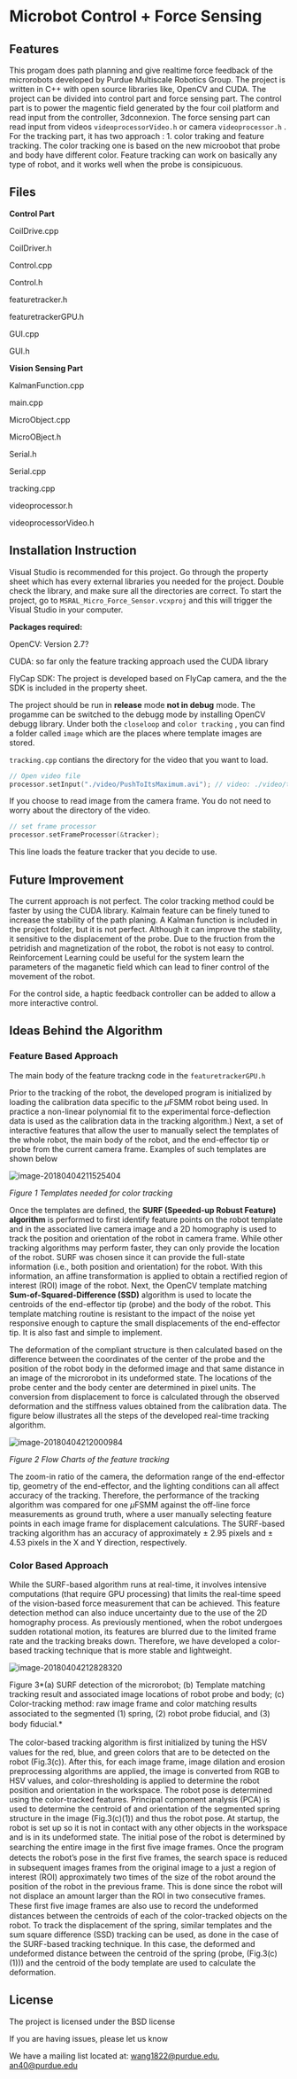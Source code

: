 # Microbot Control + Force Sensing

## Features

This progam does path planning and give realtime force feedback of the microrobots developed by Purdue Multiscale Robotics Group.  The project is written in C++ with open source libraries like, OpenCV and CUDA. The project can be divided into control part and force sensing part. The control part is to power the magentic field generated by the four coil platform and read input from the controller, 3dconnexion. The force sensing part can read input from videos `videoprocessorVideo.h` or camera `videoprocessor.h` . For the tracking part, it has two approach : 1. color traking and feature tracking. The color tracking one is based on the new microobot that probe and body have different color. Feature tracking can work on basically any type of robot, and it works well when the probe is consipicuous.

## Files

**Control Part**

CoilDrive.cpp

CoilDriver.h

Control.cpp

Control.h

featuretracker.h

featuretrackerGPU.h

GUI.cpp

GUI.h

**Vision Sensing Part** 

KalmanFunction.cpp

main.cpp

MicroObject.cpp

MicroOBject.h

Serial.h

Serial.cpp

tracking.cpp

videoprocessor.h

videoprocessorVideo.h

## Installation Instruction

Visual Studio is recommended for this project. Go through the property sheet which has every external libraries you needed for the project. Double check the library, and make sure all the directories are correct. To start the project, go to `MSRAL_Micro_Force_Sensor.vcxproj` and this will trigger the Visual Studio in your computer.

**Packages required:**

OpenCV: Version 2.7?

CUDA: so far only the feature tracking approach used the CUDA library

FlyCap SDK: The project is developed based on FlyCap camera, and the the SDK is included in the property sheet.

The project should be run in **release** mode **not in debug** mode. The progamme can be switched to the debugg mode by installing OpenCV debugg library. Under both the `closeloop` and `color tracking` , you can find a folder called `image` which are the places where template images are stored.

`tracking.cpp` contians the directory for the video that you want to load.  

```cpp
// Open video file
processor.setInput("./video/PushToItsMaximum.avi"); // video: ./video/test.mp4
```

If you choose to read image from the camera frame. You do not need to worry about the directory of the video.

```cpp
// set frame processor
processor.setFrameProcessor(&tracker);
```

 This line loads the feature tracker that you decide to use. 

## Future Improvement

The current approach is not perfect. The color tracking method could be faster by using the CUDA library. Kalmain feature can be finely tuned to increase the stability of the path planing. A Kalman function is included in the project folder, but it is not perfect. Although it can improve the stability, it sensitive to the displacement of the probe. Due to the fruction from the petridish and magnetization of the robot, the robot is not easy to control. Reinforcement Learning could be useful for the system learn the parameters of the maganetic field which can lead to finer control of the movement of the robot.

For the control side, a haptic feedback controller can be added to allow a more interactive control.

## Ideas Behind the Algorithm

### Feature Based Approach

The main body of the feature trackng code in the `featuretrackerGPU.h` 

Prior to the tracking of the robot, the developed program is initialized by loading the calibration data specific to the $\mu$FSMM robot being used. In practice a non-linear polynomial fit to the experimental force-deflection data is used as the calibration data in the tracking algorithm.)
Next, a set of interactive features that allow the user to manually select the templates of the whole robot, the main body of the robot, and the end-effector tip or probe from the current camera frame. Examples of such templates are shown below

![image-20180404211525404](clean_code.png)

*Figure 1 Templates needed for color tracking* 

Once the templates are defined, the **SURF (Speeded-up Robust Feature) algorithm** is performed to first identify feature points on the robot template and in the associated live camera image and a 2D homography is used to track the position and orientation of the robot in camera frame. While other tracking algorithms may perform faster, they can only provide the location of the robot.  SURF was chosen since it can provide the full-state information (i.e., both position and orientation) for the robot. 
With this information, an affine transformation is applied to obtain a rectified region of interest (ROI) image of the robot. Next, the OpenCV template matching **Sum-of-Squared-Difference (SSD)** algorithm is used to locate the centroids of the end-effector tip (probe) and the body of the robot.  This template matching routine is resistant to the impact of the noise yet responsive enough to capture the small displacements of the end-effector tip.  It is also fast and simple to implement.

The deformation of the compliant structure is then calculated based on the difference between the coordinates of the center of the probe and the position of the robot body in the deformed image and that same distance in an image of the microrobot in its undeformed state. The locations of the probe center and the body center are determined in pixel units.  The conversion from displacement to force is calculated through the observed deformation and the stiffness values obtained from the calibration data. The figure below illustrates all the steps of the developed real-time tracking algorithm.

![image-20180404212000984](flowchart.png)

*Figure 2 Flow Charts of the feature tracking*  

The zoom-in ratio of the camera, the deformation range of the end-effector tip, geometry of the end-effector, and the lighting conditions can all affect accuracy of the tracking.  Therefore, the performance of the tracking algorithm was compared for one $\mu$FSMM against the off-line force measurements as ground truth, where a user manually selecting feature points in each image frame for displacement calculations.  The SURF-based tracking algorithm has an accuracy of approximately $\pm$ 2.95 pixels and $\pm$ 4.53 pixels in the X and Y direction, respectively.  

### Color Based Approach

While the SURF-based algorithm runs at real-time, it involves intensive computations (that require GPU processing) that limits the real-time speed of the vision-based force measurement that can be achieved. This feature detection method can also induce uncertainty due to the use of the 2D homography process. As previously mentioned, when the robot undergoes sudden rotational motion, its features are blurred due to the limited frame rate and the tracking breaks down. Therefore, we have developed a color-based tracking technique that is more stable and lightweight.

![image-20180404212828320](colorTracking.png)

 Figure 3*(a) SURF detection of the microrobot; (b) Template matching tracking result and associated image locations of robot probe and body; (c) Color-tracking method: raw image frame and color matching results associated to the segmented (1) spring, (2) robot probe ﬁducial, and (3) body ﬁducial.*

The color-based tracking algorithm is ﬁrst initialized by tuning the HSV values for the red, blue, and green colors that are to be detected on the robot (Fig.3(c)). After this, for each image frame, image dilation and erosion preprocessing algorithms are applied, the image is converted from RGB to HSV values, and color-thresholding is applied to determine the robot position and orientation in the workspace. The robot pose is determined using the color-tracked features. Principal component analysis (PCA) is used to determine the centroid of and orientation of the segmented spring structure in the image (Fig.3(c)(1)) and thus the robot pose. At startup, the robot is set up so it is not in contact with any other objects in the workspace and is in its undeformed state. The initial pose of the robot is determined by searching the entire image in the ﬁrst ﬁve image frames. Once the program detects the robot’s pose in the ﬁrst ﬁve frames, the search space is reduced in subsequent images frames from the original image to a just a region of interest (ROI) approximately two times of the size of the robot around the position of the robot in the previous frame. This is done since the robot will not displace an amount larger than the ROI in two consecutive frames. These ﬁrst ﬁve image frames are also use to record the undeformed distances between the centroids of each of the color-tracked objects on the robot. To track the displacement of the spring, similar templates and the sum square difference (SSD) tracking can be used, as done in the case of the SURF-based tracking technique. In this case, the deformed and undeformed distance between the centroid of the spring (probe, (Fig.3(c)(1))) and the centroid of the body template are used to calculate the deformation.

## License

The project is licensed under the BSD license

If you are having issues, please let us know

We have a mailing list located at: wang1822@purdue.edu, an40@purdue.edu





